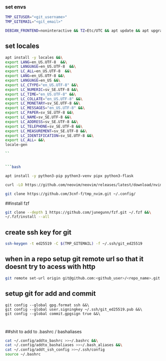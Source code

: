 ### set envs
```bash
TMP_GITUSER="<git_username>"
TMP_GITEMAIL="<git_email>"
```

```bash
DEBIAN_FRONTEND=noninteractive && TZ=Etc/UTC && apt update && apt upgrade -y &&apt install -y locales nano git curl wget xz-utils zstd unzip iproute2 
```
## set locales
```bash
apt install -y locales &&\
export LANG=en_US.UTF-8  &&\
export LANGUAGE=en_US.UTF-8  &&\
export LC_ALL=en_US.UTF-8  &&\
export LANG=en_US.UTF-8 &&\
export LANGUAGE=en_US &&\
export LC_CTYPE="en_US.UTF-8" &&\
export LC_NUMERIC=sv_SE.UTF-8 &&\
export LC_TIME="en_US.UTF-8" &&\
export LC_COLLATE="en_US.UTF-8" &&\
export LC_MONETARY=sv_SE.UTF-8 &&\
export LC_MESSAGES="en_US.UTF-8" &&\
export LC_PAPER=sv_SE.UTF-8 &&\
export LC_NAME=sv_SE.UTF-8 &&\
export LC_ADDRESS=sv_SE.UTF-8 &&\
export LC_TELEPHONE=sv_SE.UTF-8 &&\
export LC_MEASUREMENT=sv_SE.UTF-8 &&\
export LC_IDENTIFICATION=sv_SE.UTF-8 &&\
export LC_ALL= &&\
locale-gen

``


```bash

apt install -y python3-pip python3-venv pipx python3-flask
```

```bash
curl -LO https://github.com/neovim/neovim/releases/latest/download/nvim-linux-x86_64.tar.gz &&rm -rf /opt/nvim &&tar -C /opt -xzf nvim-linux-x86_64.tar.gz &&\

git clone https://github.com/3cnf-f/tmp_nvim.git ~/.config/
```
##install fzf

```bash
git clone --depth 1 https://github.com/junegunn/fzf.git ~/.fzf &&\
~/.fzf/install --all
```

## create ssh key for git
```bash
ssh-keygen -t ed25519 -C $(TMP_GITEMAIL) -f ~/.ssh/git_ed25519 
```

## when in a repo setup git remote url so that it doesnt try to acess with http
```bash
git remote set-url origin git@github.com:<github_user>/<repo_name>.git

```

## setup git for add and commit
```
git config --global gpg.format ssh &&\
git config --global user.signingkey ~/.ssh/git_ed25519.pub &&\
git config --global commit.gpgsign true &&\



```

##shit to add to .bashrc / bashaliases
```bash
cat ~/.config/addto_bashrc >>~/.bashrc &&\
cat ~/.config/addto_bashaliases >>~/.bash_aliases &&\
cat ~/.config/addt_ssh_config >>~/.ssh/config
source ~/.bashrc

```
